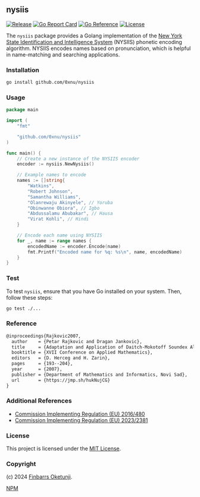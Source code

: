 ## nysiis

[![Release](https://img.shields.io/github/release/0xnu/nysiis.svg)](https://github.com/0xnu/nysiis/releases/latest)
[![Go Report Card](https://goreportcard.com/badge/github.com/0xnu/nysiis)](https://goreportcard.com/report/github.com/0xnu/nysiis)
[![Go Reference](https://pkg.go.dev/badge/github.com/0xnu/nysiis.svg)](https://pkg.go.dev/github.com/0xnu/nysiis)
[![License](https://img.shields.io/github/license/0xnu/nysiis)](/LICENSE)

The `nysiis` package provides a Golang implementation of the [New York State Identification and Intelligence System](https://en.wikipedia.org/wiki/New_York_State_Identification_and_Intelligence_System) (NYSIIS) phonetic encoding algorithm. NYSIIS encodes names based on pronunciation, which is helpful in name-matching and searching applications.

### Installation

```sh
go install github.com/0xnu/nysiis
```

### Usage

```go
package main

import (
	"fmt"

	"github.com/0xnu/nysiis"
)

func main() {
	// Create a new instance of the NYSIIS encoder
	encoder := nysiis.NewNysiis()

	// Example names to encode
	names := []string{
		"Watkins",
		"Robert Johnson",
		"Samantha Williams",
		"Olanrewaju Akinyele", // Yoruba
		"Obinwanne Obiora", // Igbo
		"Abdussalamu Abubakar", // Hausa
		"Virat Kohli", // Hindi
	}

	// Encode each name using NYSIIS
	for _, name := range names {
		encodedName := encoder.Encode(name)
		fmt.Printf("Encoded name for %q: %s\n", name, encodedName)
	}
}
```

### Test

To test `nysiis`, ensure that you have Go installed on your system. Then, follow these steps:

```sh
go test ./...
```

### Reference

```tex
@inproceedings{Rajkovic2007,
  author    = {Petar Rajkovic and Dragan Jankovic},
  title     = {Adaptation and Application of Daitch-Mokotoff Soundex Algorithm on Serbian Names},
  booktitle = {XVII Conference on Applied Mathematics},
  editors   = {D. Herceg and H. Zarin},
  pages     = {193--204},
  year      = {2007},
  publisher = {Department of Mathematics and Informatics, Novi Sad},
  url       = {https://jmp.sh/hukNujCG}
}
```

### Additional References

+ [Commission Implementing Regulation (EU) 2016/480](https://www.legislation.gov.uk/eur/2016/480/contents)
+ [Commission Implementing Regulation (EU) 2023/2381](https://eur-lex.europa.eu/eli/reg_impl/2023/2381/oj)

### License

This project is licensed under the [MIT License](./LICENSE).

### Copyright

(c) 2024 [Finbarrs Oketunji](https://finbarrs.eu).

[NPM](https://www.npmjs.com/package/nysiis)